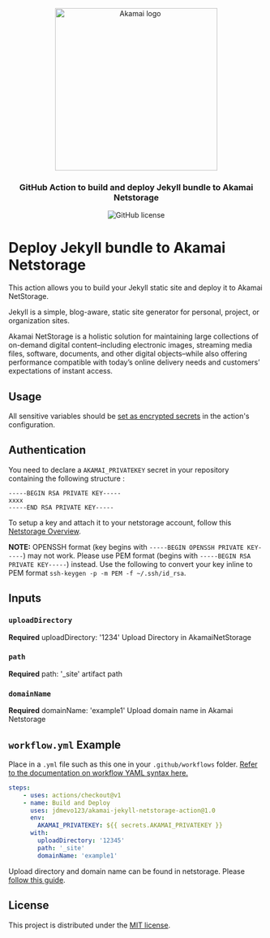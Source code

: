 <p align="center">
  <img alt="Akamai logo" width="320" height="320" src="https://www.eiseverywhere.com/file_uploads/8fca94ae15da82d17d76787b3e6a987a_logo_akamai-developer-experience-2-OL-RGB.png"/>
  <h3 align="center">GitHub Action to build and deploy Jekyll bundle to Akamai Netstorage</h3>
  <p align="center">
    <img alt="GitHub license" src="https://badgen.net/github/license/jdmevo123/akamai-purge-action?cache=300&color=green"/>
  </p>
</p>

# Deploy Jekyll bundle to Akamai Netstorage  
This action allows you to build your Jekyll static site and deploy it to Akamai NetStorage.

Jekyll is a simple, blog-aware, static site generator for personal, project, or organization sites.

Akamai NetStorage is a holistic solution for maintaining large collections of on-demand digital content–including electronic images, streaming media files, software, documents, and other digital objects–while also offering performance compatible with today’s online delivery needs and customers’ expectations of instant access.

## Usage

All sensitive variables should be [set as encrypted secrets](https://help.github.com/en/articles/virtual-environments-for-github-actions#creating-and-using-secrets-encrypted-variables) in the action's configuration.

## Authentication

You need to declare a `AKAMAI_PRIVATEKEY` secret in your repository containing the following structure :
```
-----BEGIN RSA PRIVATE KEY-----
xxxx
-----END RSA PRIVATE KEY-----
```
To setup a key and attach it to your netstorage account, follow this <a href="https://learn.akamai.com/en-us/webhelp/netstorage/netstorage-user-guide/GUID-3F8FC978-5A75-40E4-9220-8EAB862625E8.html" target="_blank">Netstorage Overview</a>.

**NOTE:** OPENSSH format (key begins with `-----BEGIN OPENSSH PRIVATE KEY-----`) may not work.
Please use PEM format (begins with `-----BEGIN RSA PRIVATE KEY-----`) instead.
Use the following to convert your key inline to PEM format `ssh-keygen -p -m PEM -f ~/.ssh/id_rsa`.

## Inputs

### `uploadDirectory`
**Required**
uploadDirectory: '1234' Upload Directory in AkamaiNetStorage

### `path`
**Required**
path: '_site' artifact path

### `domainName`
**Required**
domainName: 'example1' Upload domain name in Akamai Netstorage

## `workflow.yml` Example

Place in a `.yml` file such as this one in your `.github/workflows` folder. [Refer to the documentation on workflow YAML syntax here.](https://help.github.com/en/articles/workflow-syntax-for-github-actions)

```yaml
steps:
    - uses: actions/checkout@v1
    - name: Build and Deploy
      uses: jdmevo123/akamai-jekyll-netstorage-action@1.0
      env:
        AKAMAI_PRIVATEKEY: ${{ secrets.AKAMAI_PRIVATEKEY }}
      with:
        uploadDirectory: '12345'
        path: '_site'
        domainName: 'example1' 
```
Upload directory and domain name can be found in netstorage. Please <a href="https://learn.akamai.com/en-us/webhelp/netstorage/netstorage-user-guide/GUID-3F8FC978-5A75-40E4-9220-8EAB862625E8.html" target="_blank">follow this guide</a>.

## License

This project is distributed under the [MIT license](LICENSE.md).
